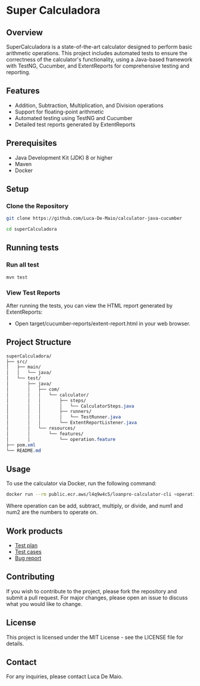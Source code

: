 # Super Calculadora

## Overview
SuperCalculadora is a state-of-the-art calculator designed to perform basic arithmetic operations. This project includes automated tests to ensure the correctness of the calculator's functionality, using a Java-based framework with TestNG, Cucumber, and ExtentReports for comprehensive testing and reporting.

## Features
- Addition, Subtraction, Multiplication, and Division operations
- Support for floating-point arithmetic
- Automated testing using TestNG and Cucumber
- Detailed test reports generated by ExtentReports

## Prerequisites
- Java Development Kit (JDK) 8 or higher
- Maven
- Docker

## Setup

### Clone the Repository
```sh
git clone https://github.com/Luca-De-Maio/calculator-java-cucumber
```

```sh
cd superCalculadora
```
## Running tests

### Run all test
```sh
mvn test
```
### View Test Reports
After running the tests, you can view the HTML report generated by ExtentReports:
- Open target/cucumber-reports/extent-report.html in your web browser.

## Project Structure
```css
superCalculadora/
├── src/
│   ├── main/
│   │   └── java/
│   └── test/
│       ├── java/
│       │   ├── com/
│       │   │   └── calculator/
│       │   │       ├── steps/
│       │   │       │   └── CalculatorSteps.java
│       │   │       ├── runners/
│       │   │       │   └── TestRunner.java
│       │   │       └── ExtentReportListener.java
│       │   └── resources/
│       │       └── features/
│       │           └── operation.feature
├── pom.xml
└── README.md
```

## Usage
To use the calculator via Docker, run the following command:

```sh
docker run --rm public.ecr.aws/l4q9w4c5/loanpro-calculator-cli <operation> <num1> <num2>
```
Where operation can be add, subtract, multiply, or divide, and num1 and num2 are the numbers to operate on.

## Work products
- [Test plan](https://choosealicense.com/licenses/mit/)
- [Test cases](https://choosealicense.com/licenses/mit/)
- [Bug report](https://choosealicense.com/licenses/mit/) 

## Contributing
If you wish to contribute to the project, please fork the repository and submit a pull request. For major changes, please open an issue to discuss what you would like to change.

## License
This project is licensed under the MIT License - see the LICENSE file for details.

## Contact
For any inquiries, please contact Luca De Maio.
